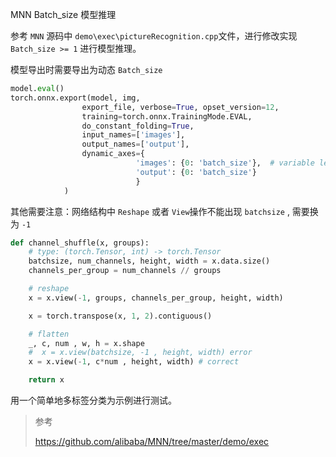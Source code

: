 MNN Batch_size 模型推理

参考 `MNN` 源码中 `demo\exec\pictureRecognition.cpp`文件，进行修改实现 `Batch_size >= 1` 进行模型推理。

模型导出时需要导出为动态 `Batch_size`
```python
model.eval()
torch.onnx.export(model, img, 
                export_file, verbose=True, opset_version=12,
                training=torch.onnx.TrainingMode.EVAL,
                do_constant_folding=True,
                input_names=['images'],
                output_names=['output'],
                dynamic_axes={
                            'images': {0: 'batch_size'},  # variable lenght axes
                            'output': {0: 'batch_size'}
                            }
            )
```

其他需要注意：网络结构中 `Reshape` 或者 `View`操作不能出现 `batchsize` , 需要换为 `-1`
```python
def channel_shuffle(x, groups):
    # type: (torch.Tensor, int) -> torch.Tensor
    batchsize, num_channels, height, width = x.data.size()
    channels_per_group = num_channels // groups

    # reshape
    x = x.view(-1, groups, channels_per_group, height, width)

    x = torch.transpose(x, 1, 2).contiguous()

    # flatten
    _, c, num , w, h = x.shape
    #  x = x.view(batchsize, -1 , height, width) error
    x = x.view(-1, c*num , height, width) # correct

    return x
```


用一个简单地多标签分类为示例进行测试。


>参考
>
>https://github.com/alibaba/MNN/tree/master/demo/exec
